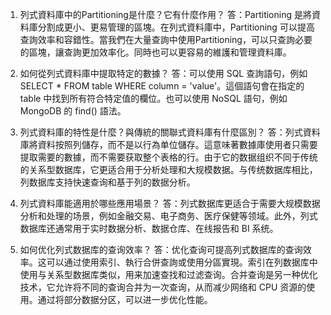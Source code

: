 1. 列式資料庫中的Partitioning是什麼？它有什麼作用？
答：Partitioning 是將資料庫分割成更小、更易管理的區塊。在列式資料庫中，Partitioning 可以提高查詢效率和容錯性。當我們在大量查詢中使用Partitioning，可以只查詢必要的區塊，讓查詢更加效率化。同時也可以更容易的維護和管理資料庫。 

2. 如何從列式資料庫中提取特定的數據？
答：可以使用 SQL 查詢語句，例如 SELECT * FROM table WHERE column = 'value'。這個語句會在指定的 table 中找到所有符合特定值的欄位。也可以使用 NoSQL 語句，例如 MongoDB 的 find() 語法。

3. 列式資料庫的特性是什麼？與傳統的關聯式資料庫有什麼區別？
答：列式資料庫將資料按照列儲存，而不是以行為单位儲存。這意味著數據庫使用者只需要提取需要的數據，而不需要获取整个表格的行。由于它的数据组织不同于传统的关系型数据库，它更适合用于分析处理和大规模数据。与传统数据库相比，列数据库支持快速查询和基于列的数据分析。

4. 列式資料庫能適用於哪些應用場景？
答：列式数据库更适合于需要大规模数据分析和处理的场景，例如金融交易、电子商务、医疗保健等领域。此外，列式数据库还通常用于实时数据分析、数据仓库、在线报告和 BI 系统。

5. 如何优化列式数据库的查询效率？
答：优化查询可提高列式数据库的查询效率。这可以通过使用索引、執行合併查詢或使用分區實現。索引在列数据库中使用与关系型数据库类似，用来加速查找和过滤查询。合并查询是另一种优化技术，它允许将不同的查询合并为一次查询，从而减少网络和 CPU 资源的使用。通过将部分数据分区，可以进一步优化性能。